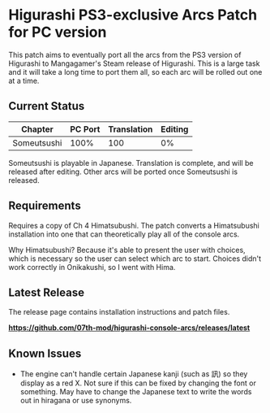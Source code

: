 # Higurashi PS3-exclusive Arcs Patch for PC version

This patch aims to eventually port all the arcs from the PS3 version of Higurashi to Mangagamer's Steam release of Higurashi.  This is a large task and it will take a long time to port them all, so each arc will be rolled out one at a time.

## Current Status

| Chapter     | PC Port  | Translation | Editing |
| ----------- | -------- | ----------- | ------- |
| Someutsushi | 100%     | 100         | 0%      |

Someutsushi is playable in Japanese. Translation is complete, and will be released after editing.  Other arcs will be ported once Someutsushi is released.

## Requirements
Requires a copy of Ch 4 Himatsubushi.  The patch converts a Himatsubushi installation into one that can theoretically play all of the console arcs.

Why Himatsubushi?  Because it's able to present the user with choices, which is necessary so the user can select which arc to start.  Choices didn't work correctly in Onikakushi, so I went with Hima.

## Latest Release

The release page contains installation instructions and patch files.

**https://github.com/07th-mod/higurashi-console-arcs/releases/latest**

## Known Issues

- The engine can't handle certain Japanese kanji (such as 訊) so they display as a red X.  Not sure if this can be fixed by changing the font or something.  May have to change the Japanese text to write the words out in hiragana or use synonyms.

